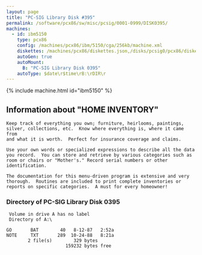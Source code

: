 ```yaml
---
layout: page
title: "PC-SIG Library Disk #395"
permalink: /software/pcx86/sw/misc/pcsig/0001-0999/DISK0395/
machines:
  - id: ibm5150
    type: pcx86
    config: /machines/pcx86/ibm/5150/cga/256kb/machine.xml
    diskettes: /machines/pcx86/diskettes.json,/disks/pcsig0/pcx86/diskettes.json
    autoGen: true
    autoMount:
      B: "PC-SIG Library Disk 0395"
    autoType: $date\r$time\rB:\rDIR\r
---
```


{% include machine.html id="ibm5150" %}

## Information about "HOME INVENTORY"

    Keep track of everything you own; furniture, heirlooms, paintings,
    silver, collections, etc.  Know where everything is, where it came from
    and what it is worth.  Perfect for insurance coverage and claims.
    
    Use your own words or specialized expressions to describe all the data
    you record.  You can store and retrieve by various categories such as
    room or chairs or "Mother's." Record serial numbers or other
    identification.
    
    The documentation for this menu-driven program is extensive and very
    thorough.  Routines are included to print complete inventories or
    reports on specific categories.  A must for every homeowner!

### Directory of PC-SIG Library Disk 0395

     Volume in drive A has no label
     Directory of A:\

    GO       BAT        40   8-12-87   2:52a
    NOTE     TXT       289  10-24-88   8:21a
            2 file(s)        329 bytes
                          159232 bytes free
